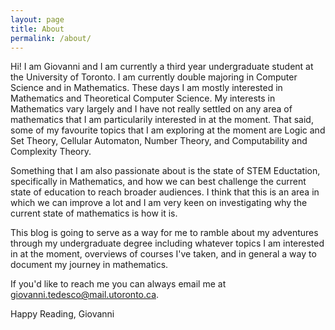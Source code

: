 ```yaml
---
layout: page
title: About
permalink: /about/
---
```


Hi! I am Giovanni and I am currently a third year undergraduate student at the University of Toronto. I am currently double majoring in Computer Science and in Mathematics. These days I am mostly interested in Mathematics and Theoretical Computer Science. My interests in Mathematics vary largely and I have not really settled on any area of mathematics that I am particularily interested in at the moment. That said, some of my favourite topics that I am exploring at the moment are Logic and Set Theory, Cellular Automaton, Number Theory, and Computability and Complexity Theory. 

Something that I am also passionate about is the state of STEM Eductation, specifically in Mathematics, and how we can best challenge the current state of education to reach broader audiences. I think that this is an area in which we can improve a lot and I am very keen on investigating why the current state of mathematics is how it is.

This blog is going to serve as a way for me to ramble about my adventures through my undergraduate degree including whatever topics I am interested in at the moment, overviews of courses I've taken, and in general a way to document my journey in mathematics.

If you'd like to reach me you can always email me at giovanni.tedesco@mail.utoronto.ca.

Happy Reading,
Giovanni
